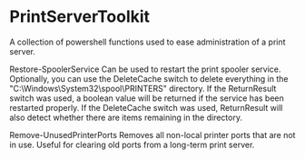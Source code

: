 # PrintServerToolkit
A collection of powershell functions used to ease administration of a print server.

Restore-SpoolerService
    Can be used to restart the print spooler service. 
    Optionally, you can use the DeleteCache switch to delete everything in the "C:\Windows\System32\spool\PRINTERS" directory.
    If the ReturnResult switch was used, a boolean value will be returned if the service has been restarted properly. If the DeleteCache switch was used, ReturnResult will also detect whether there are items remaining in the directory.


Remove-UnusedPrinterPorts
    Removes all non-local printer ports that are not in use. 
    Useful for clearing old ports from a long-term print server.
